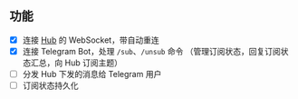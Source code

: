 ## 功能

- [x] 连接 [Hub](https://hub.drink.cafe) 的 WebSocket，带自动重连
- [x] 连接 Telegram Bot，处理 `/sub`、`/unsub` 命令 （管理订阅状态，回复订阅状态汇总，向 Hub 订阅主题）
- [ ] 分发 Hub 下发的消息给 Telegram 用户
- [ ] 订阅状态持久化
